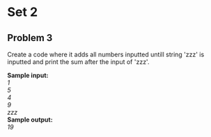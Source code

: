 # Set 2
## Problem 3
Create a code where it adds all numbers inputted untill string 'zzz' is inputted and print the sum after the input of 'zzz'.


<b>Sample input:</b><br>
<i>
1<br>5<br>4<br>9<br>zzz
</i>
<br>
<b>Sample output:</b><br>
<i>
19<br>
</i>
